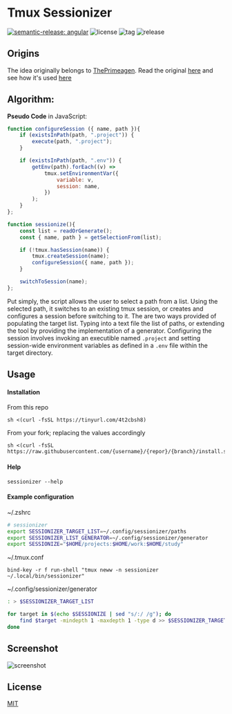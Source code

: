 # Tmux Sessionizer

[![semantic-release: angular](https://img.shields.io/badge/semantic--release-angular-e10079?logo=semantic-release)](https://github.com/semantic-release/semantic-release)
![license](https://img.shields.io/github/license/augustinesaidimu/sessionizer)
![tag](https://img.shields.io/github/v/tag/augustinesaidimu/sessionizer?sort=semver)
![release](https://img.shields.io/github/workflow/status/augustinesaidimu/sessionizer/Release)

## Origins

The idea originally belongs to [ThePrimeagen](https://github.com/ThePrimeagen).
Read the original [here](https://github.com/ThePrimeagen/.dotfiles/blob/5cd09f06d6683b91c26822a73b40e3d7fb9af57a/bin/.local/bin/tmux-sessionizer) and see how it's used [here](https://github.com/ThePrimeagen/.dotfiles/blob/5cd09f06d6683b91c26822a73b40e3d7fb9af57a/tmux/.tmux.conf#L25)

## Algorithm:

**Pseudo Code** in JavaScript:

```javascript
function configureSession ({ name, path }){
    if (existsInPath(path, ".project")) {
        execute(path, ".project");
    }

    if (existsInPath(path, ".env")) {
        getEnv(path).forEach((v) =>
            tmux.setEnvironmentVar({
                variable: v,
                session: name,
            })
        );
    }
};

function sessionize(){
    const list = readOrGenerate();
    const { name, path } = getSelectionFrom(list);

    if (!tmux.hasSession(name)) {
        tmux.createSession(name);
        configureSession({ name, path });
    }

    switchToSession(name);
};
```

Put simply, the script allows the user to select a path from a list.
Using the selected path, it switches to an existing tmux session, or
creates and configures a session before switching to it. The are two ways
provided of populating the target list. Typing into a text file the list
of paths, or extending the tool by providing the implementation of
a generator. Configuring the session involves invoking an executible named
`.project` and setting session-wide environment variables as defined in
a `.env` file within the target directory.

## Usage

#### Installation

From this repo

```
sh <(curl -fsSL https://tinyurl.com/4t2cbsh8)
```

From your fork; replacing the values accordingly

```
sh <(curl -fsSL https://raw.githubusercontent.com/{username}/{repor}/{branch}/install.sh)
```

#### Help

```
sessionizer --help
```

#### Example configuration

~/.zshrc

```zsh
# sessionizer
export SESSIONIZER_TARGET_LIST=~/.config/sessionizer/paths
export SESSIONIZER_LIST_GENERATOR=~/.config/sessionizer/generator
export SESSIONIZE="$HOME/projects:$HOME/work:$HOME/study"
```

~/.tmux.conf

```tmux
bind-key -r f run-shell "tmux neww -n sessionizer ~/.local/bin/sessionizer"
```

~/.config/sessionizer/generator

```sh
: > $SESSIONIZER_TARGET_LIST

for target in $(echo $SESSIONIZE | sed "s/:/ /g"); do
    find $target -mindepth 1 -maxdepth 1 -type d >> $SESSIONIZER_TARGET_LIST
done
```

## Screenshot

![screenshot](https://github.com/augustinesaidimu/sessionizer/blob/main/screenshot.png?raw=true)

## License

[MIT](https://choosealicense.com/licenses/mit/)

